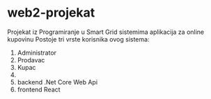 # web2-projekat
Projekat iz Programiranje u Smart Grid sistemima
aplikacija za online kupovinu
Postoje tri vrste korisnika ovog sistema:
1. Administrator
2. Prodavac
3. Kupac
4. 
5. backend .Net Core Web Api
6. frontend React
   
